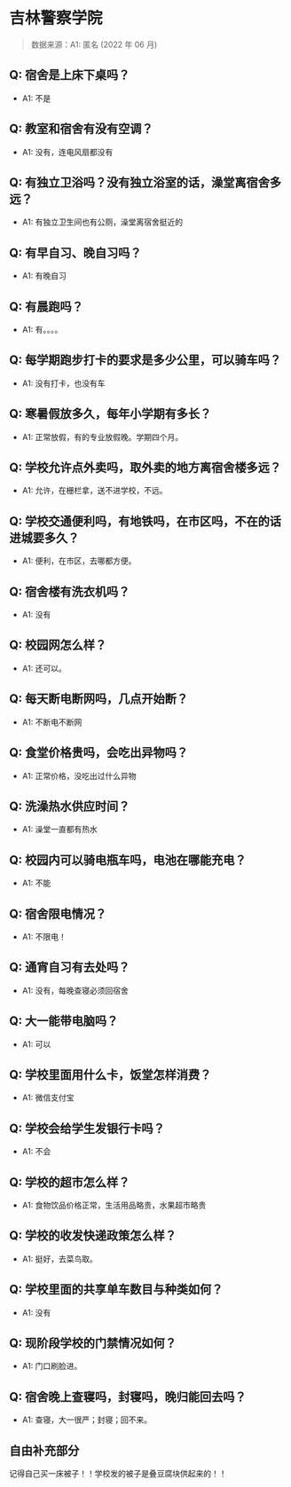 # 吉林警察学院

> 数据来源：A1: 匿名 (2022 年 06 月)

## Q: 宿舍是上床下桌吗？

- A1: 不是

## Q: 教室和宿舍有没有空调？

- A1: 没有，连电风扇都没有

## Q: 有独立卫浴吗？没有独立浴室的话，澡堂离宿舍多远？

- A1: 有独立卫生间也有公厕，澡堂离宿舍挺近的

## Q: 有早自习、晚自习吗？

- A1: 有晚自习

## Q: 有晨跑吗？

- A1: 有。。。。

## Q: 每学期跑步打卡的要求是多少公里，可以骑车吗？

- A1: 没有打卡，也没有车

## Q: 寒暑假放多久，每年小学期有多长？

- A1: 正常放假，有的专业放假晚。学期四个月。

## Q: 学校允许点外卖吗，取外卖的地方离宿舍楼多远？

- A1: 允许，在栅栏拿，送不进学校，不远。

## Q: 学校交通便利吗，有地铁吗，在市区吗，不在的话进城要多久？

- A1: 便利，在市区，去哪都方便。

## Q: 宿舍楼有洗衣机吗？

- A1: 没有

## Q: 校园网怎么样？

- A1: 还可以。

## Q: 每天断电断网吗，几点开始断？

- A1: 不断电不断网

## Q: 食堂价格贵吗，会吃出异物吗？

- A1: 正常价格，没吃出过什么异物

## Q: 洗澡热水供应时间？

- A1: 澡堂一直都有热水

## Q: 校园内可以骑电瓶车吗，电池在哪能充电？

- A1: 不能

## Q: 宿舍限电情况？

- A1: 不限电！

## Q: 通宵自习有去处吗？

- A1: 没有，每晚查寝必须回宿舍

## Q: 大一能带电脑吗？

- A1: 可以

## Q: 学校里面用什么卡，饭堂怎样消费？

- A1: 微信支付宝

## Q: 学校会给学生发银行卡吗？

- A1: 不会

## Q: 学校的超市怎么样？

- A1: 食物饮品价格正常，生活用品略贵，水果超市略贵

## Q: 学校的收发快递政策怎么样？

- A1: 挺好，去菜鸟取。

## Q: 学校里面的共享单车数目与种类如何？

- A1: 没有

## Q: 现阶段学校的门禁情况如何？

- A1: 门口刷脸进。

## Q: 宿舍晚上查寝吗，封寝吗，晚归能回去吗？

- A1: 查寝，大一很严；封寝；回不来。

## 自由补充部分

记得自己买一床被子！！学校发的被子是叠豆腐块供起来的！！